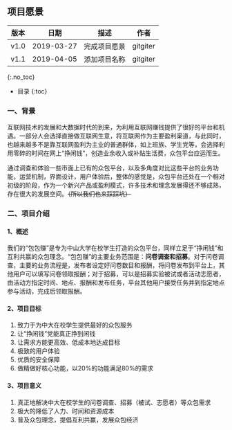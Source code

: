 ## 项目愿景

| 版本 |   日期    | 描述 |  作者   |
| :--: | :-------: | :--: | :-----: |
| v1.0 | 2019-03-27 | 完成项目愿景 | gitgiter |
| v1.1 | 2019-04-05 | 添加项目名称 | gitgiter |

{:.no_toc}

* 目录
{:toc}

### 一、背景
互联网技术的发展和大数据时代的到来，为利用互联网赚钱提供了很好的平台和机遇。一部分人会选择直接做互联网生意，将互联网作为主要盈利渠道，与此同时，也越来越多不是靠互联网盈利为主业的普通群体，如上班族、学生党等，会选择利用零碎的时间在网上“挣闲钱”，创造业余收入或补贴生活费，众包平台应运而生。

通过调查和体验一些市面上已有的众包平台，以及多角度对比这些平台的业务功能，运营机制，界面设计，用户体验后，整体的感觉是，众包平台还处在一个相对初级的阶段，作为一个新兴产品或盈利模式，许多技术和理念发展得还不够成熟，存在很大的发展空间。~~（所以我们也来踩踩坑）~~

### 二、项目介绍

#### 1、概述
我们的“包包赚”是专为中山大学在校学生打造的众包平台，同样立足于“挣闲钱”和互利共赢的众包理念。“包包赚”的主要业务范围是：**问卷调查和招募**。对于问卷调查，主要的业务流程是，发布者设定好问卷数目和报酬，将问卷发布到平台上，其他用户可以填写问卷领取报酬；对于招募，可以是招募实验被试或者活动志愿者，由活动方指定时间、地点、报酬和发布任务，平台其他用户接受任务并到指定地点参与活动，完成后领取报酬。

#### 2、项目目标
1. 致力于为中大在校学生提供最好的众包服务
2. 让“挣闲钱”党能真正挣到闲钱
3. 让需求方能更高效、低成本地达成目标
4. 极致的用户体验
5. 优质的安全保障
6. 做精做好核心功能，以20%的功能满足80%的需求

#### 3、项目意义
1. 真正地解决中大在校学生的问卷调查、招募（被试、志愿者）等众包需求
2. 极大的降低了人力、时间和资源成本
3. 普及众包理念，提倡互利共赢，发展众包经济
